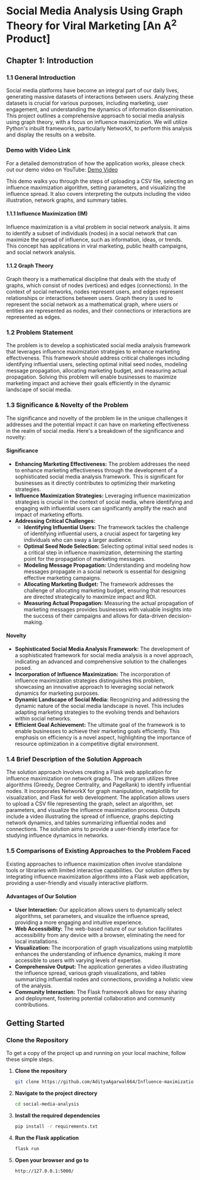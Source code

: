 # Social Media Analysis Using Graph Theory for Viral Marketing [An A<sup>2</sup> Product]

## Chapter 1: Introduction

### 1.1 General Introduction
Social media platforms have become an integral part of our daily lives, generating massive datasets of interactions between users. Analyzing these datasets is crucial for various purposes, including marketing, user engagement, and understanding the dynamics of information dissemination. This project outlines a comprehensive approach to social media analysis using graph theory, with a focus on influence maximization. We will utilize Python's inbuilt frameworks, particularly NetworkX, to perform this analysis and display the results on a website.

### Demo with Video Link
For a detailed demonstration of how the application works, please check out our demo video on YouTube:
[Demo Video](https://youtu.be/Tt0u08Po60s)

This demo walks you through the steps of uploading a CSV file, selecting an influence maximization algorithm, setting parameters, and visualizing the influence spread. It also covers interpreting the outputs including the video illustration, network graphs, and summary tables.

#### 1.1.1 Influence Maximization (IM)
Influence maximization is a vital problem in social network analysis. It aims to identify a subset of individuals (nodes) in a social network that can maximize the spread of influence, such as information, ideas, or trends. This concept has applications in viral marketing, public health campaigns, and social network analysis.

#### 1.1.2 Graph Theory
Graph theory is a mathematical discipline that deals with the study of graphs, which consist of nodes (vertices) and edges (connections). In the context of social networks, nodes represent users, and edges represent relationships or interactions between users. Graph theory is used to represent the social network as a mathematical graph, where users or entities are represented as nodes, and their connections or interactions are represented as edges.

### 1.2 Problem Statement
The problem is to develop a sophisticated social media analysis framework that leverages influence maximization strategies to enhance marketing effectiveness. This framework should address critical challenges including identifying influential users, selecting optimal initial seed nodes, modeling message propagation, allocating marketing budget, and measuring actual propagation. Solving this problem will enable businesses to maximize marketing impact and achieve their goals efficiently in the dynamic landscape of social media.

### 1.3 Significance & Novelty of the Problem
The significance and novelty of the problem lie in the unique challenges it addresses and the potential impact it can have on marketing effectiveness in the realm of social media. Here's a breakdown of the significance and novelty:

#### Significance
- **Enhancing Marketing Effectiveness:** The problem addresses the need to enhance marketing effectiveness through the development of a sophisticated social media analysis framework. This is significant for businesses as it directly contributes to optimizing their marketing strategies.
- **Influence Maximization Strategies:** Leveraging influence maximization strategies is crucial in the context of social media, where identifying and engaging with influential users can significantly amplify the reach and impact of marketing efforts.
- **Addressing Critical Challenges:**
  - **Identifying Influential Users:** The framework tackles the challenge of identifying influential users, a crucial aspect for targeting key individuals who can sway a larger audience.
  - **Optimal Seed Node Selection:** Selecting optimal initial seed nodes is a critical step in influence maximization, determining the starting point for the propagation of marketing messages.
  - **Modeling Message Propagation:** Understanding and modeling how messages propagate in a social network is essential for designing effective marketing campaigns.
  - **Allocating Marketing Budget:** The framework addresses the challenge of allocating marketing budget, ensuring that resources are directed strategically to maximize impact and ROI.
  - **Measuring Actual Propagation:** Measuring the actual propagation of marketing messages provides businesses with valuable insights into the success of their campaigns and allows for data-driven decision-making.

#### Novelty
- **Sophisticated Social Media Analysis Framework:** The development of a sophisticated framework for social media analysis is a novel approach, indicating an advanced and comprehensive solution to the challenges posed.
- **Incorporation of Influence Maximization:** The incorporation of influence maximization strategies distinguishes this problem, showcasing an innovative approach to leveraging social network dynamics for marketing purposes.
- **Dynamic Landscape of Social Media:** Recognizing and addressing the dynamic nature of the social media landscape is novel. This includes adapting marketing strategies to the evolving trends and behaviors within social networks.
- **Efficient Goal Achievement:** The ultimate goal of the framework is to enable businesses to achieve their marketing goals efficiently. This emphasis on efficiency is a novel aspect, highlighting the importance of resource optimization in a competitive digital environment.

### 1.4 Brief Description of the Solution Approach
The solution approach involves creating a Flask web application for influence maximization on network graphs. The program utilizes three algorithms (Greedy, Degree Centrality, and PageRank) to identify influential nodes. It incorporates NetworkX for graph manipulation, matplotlib for visualization, and Flask for web development. The application allows users to upload a CSV file representing the graph, select an algorithm, set parameters, and visualize the influence maximization process. Outputs include a video illustrating the spread of influence, graphs depicting network dynamics, and tables summarizing influential nodes and connections. The solution aims to provide a user-friendly interface for studying influence dynamics in networks.

### 1.5 Comparisons of Existing Approaches to the Problem Faced
Existing approaches to influence maximization often involve standalone tools or libraries with limited interactive capabilities. Our solution differs by integrating influence maximization algorithms into a Flask web application, providing a user-friendly and visually interactive platform.

#### Advantages of Our Solution
- **User Interaction:** Our application allows users to dynamically select algorithms, set parameters, and visualize the influence spread, providing a more engaging and intuitive experience.
- **Web Accessibility:** The web-based nature of our solution facilitates accessibility from any device with a browser, eliminating the need for local installations.
- **Visualization:** The incorporation of graph visualizations using matplotlib enhances the understanding of influence dynamics, making it more accessible to users with varying levels of expertise.
- **Comprehensive Output:** The application generates a video illustrating the influence spread, various graph visualizations, and tables summarizing influential nodes and connections, providing a holistic view of the analysis.
- **Community Interaction:** The Flask framework allows for easy sharing and deployment, fostering potential collaboration and community contributions.

## Getting Started

### Clone the Repository
To get a copy of the project up and running on your local machine, follow these simple steps.

1. **Clone the repository**
   ```sh
   git clone https://github.com/AdityaAgarwal664/Influence-maximization-analytics.git
   ```
2. **Navigate to the project directory**
   ```sh
   cd social-media-analysis
   ```
3. **Install the required dependencies**
   ```sh
   pip install -r requirements.txt
   ```
4. **Run the Flask application**
   ```sh
   flask run
   ```
5. **Open your browser and go to**
   ```sh
   http://127.0.0.1:5000/
   ```

